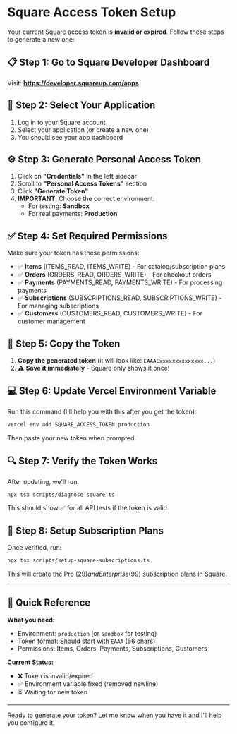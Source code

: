 # Square Access Token Setup

Your current Square access token is **invalid or expired**. Follow these steps to generate a new one:

## 📋 Step 1: Go to Square Developer Dashboard

Visit: **https://developer.squareup.com/apps**

## 🔑 Step 2: Select Your Application

1. Log in to your Square account
2. Select your application (or create a new one)
3. You should see your app dashboard

## ⚙️ Step 3: Generate Personal Access Token

1. Click on **"Credentials"** in the left sidebar
2. Scroll to **"Personal Access Tokens"** section
3. Click **"Generate Token"**
4. **IMPORTANT**: Choose the correct environment:
   - For testing: **Sandbox**
   - For real payments: **Production**

## ✅ Step 4: Set Required Permissions

Make sure your token has these permissions:
- ✅ **Items** (ITEMS_READ, ITEMS_WRITE) - For catalog/subscription plans
- ✅ **Orders** (ORDERS_READ, ORDERS_WRITE) - For checkout orders
- ✅ **Payments** (PAYMENTS_READ, PAYMENTS_WRITE) - For processing payments
- ✅ **Subscriptions** (SUBSCRIPTIONS_READ, SUBSCRIPTIONS_WRITE) - For managing subscriptions
- ✅ **Customers** (CUSTOMERS_READ, CUSTOMERS_WRITE) - For customer management

## 📝 Step 5: Copy the Token

1. **Copy the generated token** (it will look like: `EAAAExxxxxxxxxxxxxx...`)
2. ⚠️ **Save it immediately** - Square only shows it once!

## 💻 Step 6: Update Vercel Environment Variable

Run this command (I'll help you with this after you get the token):

```bash
vercel env add SQUARE_ACCESS_TOKEN production
```

Then paste your new token when prompted.

## 🔍 Step 7: Verify the Token Works

After updating, we'll run:

```bash
npx tsx scripts/diagnose-square.ts
```

This should show ✅ for all API tests if the token is valid.

## 🚀 Step 8: Setup Subscription Plans

Once verified, run:

```bash
npx tsx scripts/setup-square-subscriptions.ts
```

This will create the Pro ($29) and Enterprise ($99) subscription plans in Square.

---

## 📌 Quick Reference

**What you need:**
- Environment: `production` (or `sandbox` for testing)
- Token format: Should start with `EAAA` (66 chars)
- Permissions: Items, Orders, Payments, Subscriptions, Customers

**Current Status:**
- ❌ Token is invalid/expired
- ✅ Environment variable fixed (removed newline)
- ⏳ Waiting for new token

---

Ready to generate your token? Let me know when you have it and I'll help you configure it!
